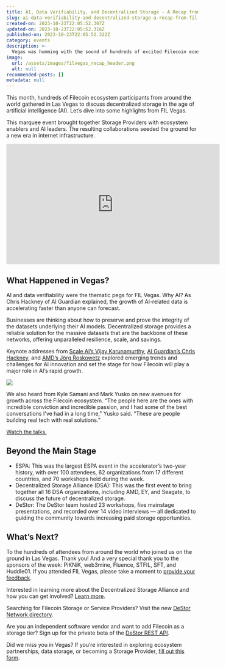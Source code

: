 ```yaml
---
title: AI, Data Verifiability, and Decentralized Storage - A Recap from FIL Vegas
slug: ai-data-verifiability-and-decentralized-storage-a-recap-from-fil-vegas
created-on: 2023-10-23T22:05:52.307Z
updated-on: 2023-10-23T22:05:52.316Z
published-on: 2023-10-23T22:05:52.322Z
category: events
description: >-
  Vegas was humming with the sound of hundreds of excited Filecoin ecosystem participants gathering under one roof to discuss decentralized storage in the age of artificial intelligence (AI).
image:
  url: /assets/images/filvegas_recap_header.png
  alt: null
recommended-posts: []
metadata: null
---
```


This month, hundreds of Filecoin ecosystem participants from around the world gathered in Las Vegas to discuss decentralized storage in the age of artificial intelligence (AI). Let’s dive into some highlights from FIL Vegas.

This marquee event brought together Storage Providers with ecosystem enablers and AI leaders. The resulting collaborations seeded the ground for a new era in internet infrastructure.

<div style="text-align: center;">
  <iframe
    width="560"
    height="315"
    src="https://www.youtube.com/embed/kvPk8u--qxs?si=YrpUQ8TysikIc3Mh"
    title="YouTube video player"
    frameborder="0"
    allow="accelerometer; autoplay; clipboard-write; encrypted-media; gyroscope; picture-in-picture"
    allowfullscreen>
  </iframe>
</div>

## What Happened in Vegas?

AI and data verifiability were the thematic pegs for FIL Vegas. Why AI? As Chris Hackney of AI Guardian explained, the growth of AI-related data is accelerating faster than anyone can forecast.

Businesses are thinking about how to preserve and prove the integrity of the datasets underlying their AI models. Decentralized storage provides a reliable solution for the massive datasets that are the backbone of these networks, offering unparalleled resilience, scale, and savings.

Keynote addresses from [Scale AI’s Vijay Karunamurthy](https://www.youtube.com/watch?v=IPh4sxBfk_E), [AI Guardian’s Chris Hackney,](https://www.youtube.com/watch?v=VDJkwH-EjVU&list=PLp3zrT1ewY0l6mwL6ymdwHapRHmSbbVAO&index=2&t=25s) and [AMD’s Jörg Roskowetz](https://youtu.be/V_EEPRHmy_8) explored emerging trends and challenges for AI innovation and set the stage for how Filecoin will play a major role in AI’s rapid growth.

![](/assets/images/vlc_0265_day_2.jpg)

We also heard from Kyle Samani and Mark Yusko on new avenues for growth across the Filecoin ecosystem. “The people here are the ones with incredible conviction and incredible passion, and I had some of the best conversations I've had in a long time,” Yusko said. “These are people building real tech with real solutions.”

[Watch the talks.](https://www.youtube.com/playlist?list=PLp3zrT1ewY0l6mwL6ymdwHapRHmSbbVAO)

## Beyond the Main Stage

- ESPA: This was the largest ESPA event in the accelerator’s two-year history, with over 100 attendees, 62 organizations from 17 different countries, and 70 workshops held during the week.
- Decentralized Storage Alliance (DSA): This was the first event to bring together all 16 DSA organizations, including AMD, EY, and Seagate, to discuss the future of decentralized storage.
- DeStor: The DeStor team hosted 23 workshops, five mainstage presentations, and recorded over 14 video interviews –– all dedicated to guiding the community towards increasing paid storage opportunities.

## What’s Next?

To the hundreds of attendees from around the world who joined us on the ground in Las Vegas. Thank you! And a very special thank you to the sponsors of the week: PiKNiK, web3mine, Fluence, STFIL, SFT, and Huddle01. If you attended FIL Vegas, please take a moment to [provide your feedback](https://filecoinfoundation.typeform.com/vegasfeedback?typeform-source=deploy-preview-223--fil.netlify.app).

Interested in learning more about the Decentralized Storage Alliance and how you can get involved? [Learn more](https://dsalliance.io/get-involved).

Searching for Filecoin Storage or Service Providers? Visit the new [DeStor Network directory](https://directory.destor.com/).

Are you an independent software vendor and want to add Filecoin as a storage tier? Sign up for the private beta of the [DeStor REST API](https://destor.com/destor-rest-api-for-filecoin).

Did we miss you in Vegas? If you’re interested in exploring ecosystem partnerships, data storage, or becoming a Storage Provider, [fill out this form](https://filecoinfoundation.typeform.com/filvegas).
